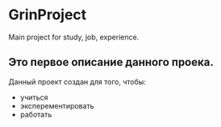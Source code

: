 # GrinProject
Main project for study, job, experience.
## Это первое описание данного проека.
Данный проект создан для того, чтобы:
* учиться
* эксперементировать
* работать